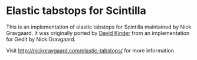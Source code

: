 # Elastic tabstops for Scintilla #

This is an implementation of elastic tabstops for Scintilla maintained by Nick Gravgaard. It was originally ported by [David Kinder](http://www.davidkinder.co.uk/) from an implementation for Gedit by Nick Gravgaard.

Visit http://nickgravgaard.com/elastic-tabstops/ for more information.

